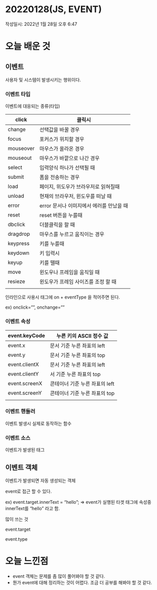 # 20220128(JS, EVENT)

작성일시: 2022년 1월 28일 오후 6:47

# 오늘 배운 것

## 이벤트

사용자 및 시스템이 발생시키는 행위이다.

### 이벤트 타입

이벤트에 대응되는 종류(타입)

| click | 클릭시 |
| --- | --- |
| change | 선택값을 바꿀 경우 |
| focus | 포커스가 위치할 경우 |
| mouseover | 마우스가 올라온 경우 |
| mouseout | 마우스가 바깥으로 나간 경우 |
| select | 입력양식 하나가 선택될 때 |
| submit | 폼을 전송하는 경우 |
| load | 페이지, 위도우가 브라우저로 읽혀질때 |
| unload | 현재의 브라우저, 윈도우를 떠날 때 |
| error | error 문서나 이미지에서 에러를 만났을 때 |
| reset | reset 버튼을 누를때 |
| dbclick | 더블클릭을 할 때 |
| dragdrop | 마우스를 누르고 움직이는 경우 |
| keypress | 키를 누를때 |
| keydown | 키 입력시 |
| keyup | 키를 뗄때 |
| move | 윈도우나 프레임을 움직일 때 |
| resieze | 윈도우가 프레임 사이즈를 조정 할 때 |
|  |  |

인라인으로 사용시 태그에 on + eventType 을 적어주면 된다.

ex) onclick=””, onchange=””

### 이벤트 속성

| event.keyCode | 누른 키의 ASCII 정수 값 |
| --- | --- |
| event.x | 문서 기준 누른 좌표의 left |
| event.y | 문서 기준 누른 좌표의 top |
| event.clientX | 문서 기준 누른 좌표의 left |
| event.clientY | 서 기준 누른 좌표의 top |
| event.screenX | 콘테이너 기준 누른 좌표의 left |
| event.screenY | 콘테이너 기준 누른 좌표의 top |
|  |  |

### 이벤트 핸들러

이벤트 발생시 실제로 동작하는 함수

### 이벤트 소스

이벤트가 발생된 태그

## 이벤트 객체

이벤트가 발생되면 자동 생성되는 객체

event로 접근 할 수 있다.

ex) event.target.innerText = “hello”;  ⇒ event가 실행된 타겟 태그에 속성중 innerText를 “hello” 라고 함.

많이 쓰는 것

event.target

event.type

# 오늘 느낀점

- event 객체는 문제를 좀 많이 풀어봐야 할 것 같다.
- 뭔가 event에 대해 정리하는 것이 어렵다. 조금 더 공부를 해봐야 할 것 같다.